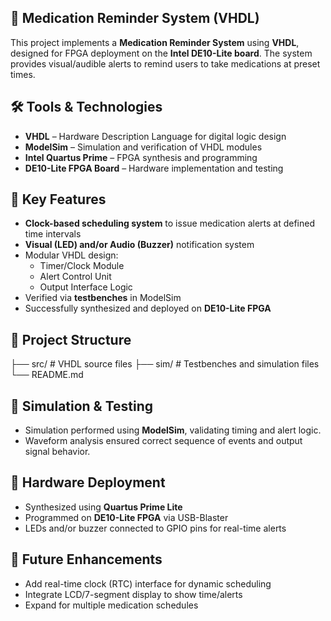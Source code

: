 ﻿## 💊 Medication Reminder System (VHDL)

This project implements a **Medication Reminder System** using **VHDL**, designed for FPGA deployment on the **Intel DE10-Lite board**. The system provides visual/audible alerts to remind users to take medications at preset times.

## 🛠️ Tools & Technologies

- **VHDL** – Hardware Description Language for digital logic design
- **ModelSim** – Simulation and verification of VHDL modules
- **Intel Quartus Prime** – FPGA synthesis and programming
- **DE10-Lite FPGA Board** – Hardware implementation and testing

## 🔧 Key Features

- **Clock-based scheduling system** to issue medication alerts at defined time intervals
- **Visual (LED) and/or Audio (Buzzer)** notification system
- Modular VHDL design:  
  - Timer/Clock Module  
  - Alert Control Unit  
  - Output Interface Logic  
- Verified via **testbenches** in ModelSim
- Successfully synthesized and deployed on **DE10-Lite FPGA**

## 📁 Project Structure
├── src/ # VHDL source files
├── sim/ # Testbenches and simulation files
└── README.md

## 🧪 Simulation & Testing

- Simulation performed using **ModelSim**, validating timing and alert logic.
- Waveform analysis ensured correct sequence of events and output signal behavior.

## 🔌 Hardware Deployment

- Synthesized using **Quartus Prime Lite**
- Programmed on **DE10-Lite FPGA** via USB-Blaster
- LEDs and/or buzzer connected to GPIO pins for real-time alerts

## 🚀 Future Enhancements

- Add real-time clock (RTC) interface for dynamic scheduling
- Integrate LCD/7-segment display to show time/alerts
- Expand for multiple medication schedules

